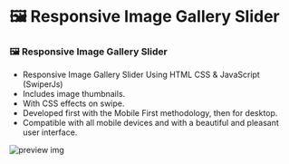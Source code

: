 #  🖼️ Responsive Image Gallery Slider
### 🖼️ Responsive Image Gallery Slider

- Responsive Image Gallery Slider Using HTML CSS & JavaScript (SwiperJs)
- Includes image thumbnails.
- With CSS effects on swipe.
- Developed first with the Mobile First methodology, then for desktop.
- Compatible with all mobile devices and with a beautiful and pleasant user interface.

![preview img](/preview.png)
